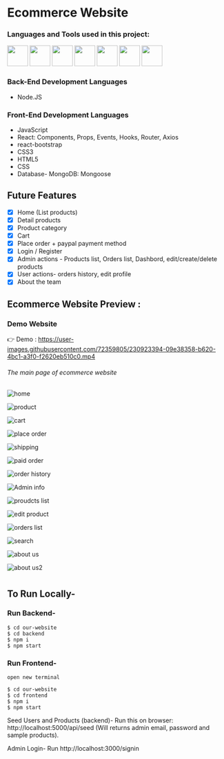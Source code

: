 # Ecommerce Website
<h3 align="left">Languages and Tools used in this project:</h3>
 <img src="./icons/React-Dark.svg" width="48">     <img src="./icons/React-Dark.svg" width="48">  <img src="./icons/MongoDB.svg" width="48">    <img src="./icons/NodeJS-Dark.svg" width="48">   <img src="./icons/Bootstrap.svg" width="48">       <img src="./icons/CSS.svg" width="48">    <img src="./icons/HTML.svg" width="48"> 

### Back-End Development Languages
- Node.JS  

### Front-End Development Languages
- JavaScript 
- React: Components, Props, Events, Hooks, Router, Axios
- react-bootstrap
- CSS3
- HTML5 
- CSS
- Database- MongoDB: Mongoose

## Future Features

- [x] Home (List products)
- [x] Detail products
- [x] Product category
- [x] Cart
- [x] Place order + paypal payment method
- [x] Login / Register
- [x] Admin actions - Products list, Orders list, Dashbord, edit/create/delete products
- [x] User actions- orders history, edit profile
- [x] About the team

## Ecommerce Website Preview :

### Demo Website

👉 Demo : 
https://user-images.githubusercontent.com/72359805/230923394-09e38358-b620-4bc1-a3f0-f2620eb510c0.mp4




###### The main page of ecommerce website
![home](https://user-images.githubusercontent.com/72359805/230922135-b29b6c60-afd5-48ec-9fc4-d5e2e44a085a.PNG)

![product](https://user-images.githubusercontent.com/72359805/230922485-2206ef84-98bf-42fa-8365-c2e0c192ade0.PNG)

![cart](https://user-images.githubusercontent.com/72359805/230922510-57753e47-0df0-4e5e-8fe4-a7bbb61e810b.PNG)

![place order](https://user-images.githubusercontent.com/72359805/230922503-9a7df6f3-7203-43ac-87a8-a6453476bcde.PNG)

![shipping](https://user-images.githubusercontent.com/72359805/230922535-db398d8c-29a6-44cb-863f-367aa331e301.PNG)

![paid order](https://user-images.githubusercontent.com/72359805/230922792-efc554cd-e07d-4285-90e3-e391e11e6b42.PNG)

![order history](https://user-images.githubusercontent.com/72359805/230922850-bf35dce7-eaea-4ff2-9d95-741a9b0edb77.PNG)

![Admin info](https://user-images.githubusercontent.com/72359805/230922856-8218eadd-3c44-4689-8710-5757060e9177.PNG)

![proudcts list](https://user-images.githubusercontent.com/72359805/230922896-699796f4-1268-441f-b5c1-417273d1aec9.PNG)

![edit product](https://user-images.githubusercontent.com/72359805/230922907-bb0abeb0-6cad-42d3-9629-238447091dbd.PNG)

![orders list](https://user-images.githubusercontent.com/72359805/230922948-31ea760e-cccf-4d6c-b4ce-9b9b5d964419.PNG)

![search](https://user-images.githubusercontent.com/72359805/230922982-83d66ae1-cc6d-4cca-b5be-b21c1f7c7628.PNG)

![about us](https://user-images.githubusercontent.com/72359805/230923017-44b75026-def1-40bf-af5f-7d8f2d76ee1b.PNG)

![about us2](https://user-images.githubusercontent.com/72359805/230923021-ee53f35c-7676-485a-93a7-5f53cb9eaec9.PNG)








#
## To Run Locally-

### Run Backend-

```
$ cd our-website
$ cd backend
$ npm i
$ npm start
```

### Run Frontend-

```
open new terminal

$ cd our-website
$ cd frontend
$ npm i
$ npm start
```

Seed Users and Products (backend)-
Run this on browser: http://localhost:5000/api/seed
(Will returns admin email, password and sample products).

Admin Login-
Run http://localhost:3000/signin
